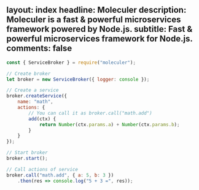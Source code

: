 layout: index
headline: Moleculer
description: Moleculer is a fast & powerful microservices framework powered by Node.js.
subtitle: Fast & powerful microservices framework for Node.js.
comments: false
---
```js
const { ServiceBroker } = require("moleculer");

// Create broker
let broker = new ServiceBroker({ logger: console });

// Create a service
broker.createService({
    name: "math",
    actions: {
        // You can call it as broker.call("math.add")
        add(ctx) {
            return Number(ctx.params.a) + Number(ctx.params.b);
        }
    }
});

// Start broker
broker.start();

// Call actions of service
broker.call("math.add", { a: 5, b: 3 })
    .then(res => console.log("5 + 3 =", res));
```
